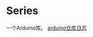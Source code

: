 # Series
一个Arduino库。
[arduino仓库日志](http://downloads.arduino.cc/libraries/logs/github.com/gspsp/Series)
